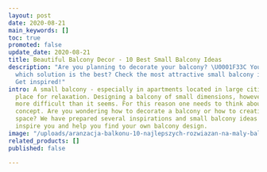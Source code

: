 ```yaml
---
layout: post
date: 2020-08-21
main_keywords: []
toc: true
promoted: false
update_date: 2020-08-21
title: Beautiful Balcony Decor - 10 Best Small Balcony Ideas
description: "Are you planning to decorate your balcony? \U0001F33C You don't know
  which solution is the best? Check the most attractive small balcony ideas \U0001F449
  Get inspired!"
intro: A small balcony - especially in apartments located in large cities - is a perfect
  place for relaxation. Designing a balcony of small dimensions, however, might be
  more difficult than it seems. For this reason one needs to think about the right
  concept. Are you wondering how to decorate a balcony or how to creatively use its
  space? We have prepared several inspirations and small balcony ideas that should
  inspire you and help you find your own balcony design.
image: "/uploads/aranzacja-balkonu-10-najlepszych-rozwiazan-na-maly-balkon-treehouse.jpg"
related_products: []
published: false

---
```

